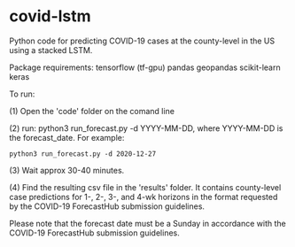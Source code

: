# covid-lstm

Python code for predicting COVID-19 cases at the county-level in the US using a stacked LSTM.

Package requirements:
    tensorflow (tf-gpu)
    pandas
    geopandas
    scikit-learn 
    keras


To run:

(1) Open the 'code' folder on the comand line

(2) run: python3 run_forecast.py -d YYYY-MM-DD, where YYYY-MM-DD is the forecast_date. For example:

    python3 run_forecast.py -d 2020-12-27

(3) Wait approx 30-40 minutes.

(4) Find the resulting csv file in the 'results' folder. It contains county-level case predictions for 1-, 2-, 3-, and 4-wk horizons in the format requested by the COVID-19 ForecastHub submission guidelines.

Please note that the forecast date must be a Sunday in accordance with the COVID-19 ForecastHub submission guidelines.
